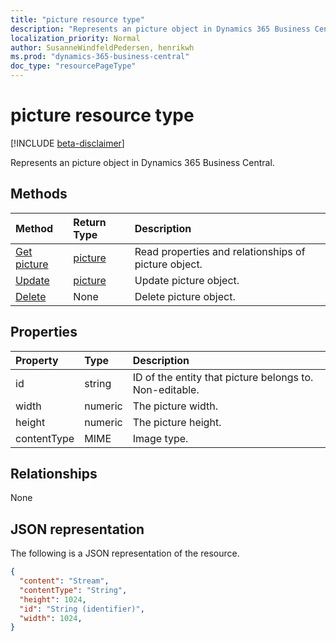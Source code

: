 ```yaml
---
title: "picture resource type"
description: "Represents an picture object in Dynamics 365 Business Central."
localization_priority: Normal
author: SusanneWindfeldPedersen, henrikwh
ms.prod: "dynamics-365-business-central"
doc_type: "resourcePageType"
---
```


# picture resource type

[!INCLUDE [beta-disclaimer](../../includes/beta-disclaimer.md)]

Represents an picture object in Dynamics 365 Business Central.

## Methods

| Method       | Return Type | Description |
|:-------------|:------------|:------------|
| [Get picture](../api/dynamics-picture-get.md) | [picture](dynamics-picture.md) | Read properties and relationships of picture object. |
| [Update](../api/dynamics-picture-update.md) | [picture](dynamics-picture.md) | Update picture object. |
| [Delete](../api/dynamics-picture-delete.md) | None | Delete picture object. |

## Properties

| Property                    | Type    | Description                                             |
|:----------------------------|:--------|:--------------------------------------------------------|
| id                          | string    | ID of the entity that picture belongs to. Non-editable. |
| width                       | numeric | The picture width.                                      |
| height                      | numeric | The picture height.                                     |
| contentType                 | MIME    | Image type.                                             |

## Relationships

None

## JSON representation

The following is a JSON representation of the resource.

<!-- {
  "blockType": "resource",
  "optionalProperties": [

  ],
  "@odata.type": "microsoft.graph.picture",
  "baseType": "",
  "keyProperty": "id"
}-->

```json
{
  "content": "Stream",
  "contentType": "String",
  "height": 1024,
  "id": "String (identifier)",
  "width": 1024,
}
```

<!-- uuid: 16cd6b66-4b1a-43a1-adaf-3a886856ed98
2019-02-04 14:57:30 UTC -->
<!-- {
  "type": "#page.annotation",
  "description": "picture resource",
  "keywords": "",
  "section": "documentation",
  "tocPath": ""
}-->